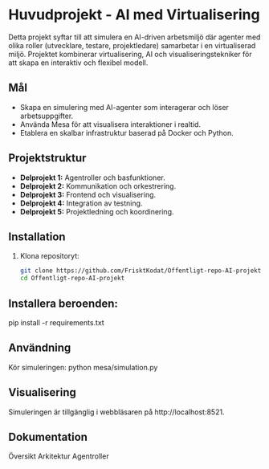 # Huvudprojekt - AI med Virtualisering

Detta projekt syftar till att simulera en AI-driven arbetsmiljö där agenter med olika roller (utvecklare, testare, projektledare) samarbetar i en virtualiserad miljö. Projektet kombinerar virtualisering, AI och visualiseringstekniker för att skapa en interaktiv och flexibel modell.

## Mål
- Skapa en simulering med AI-agenter som interagerar och löser arbetsuppgifter.
- Använda Mesa för att visualisera interaktioner i realtid.
- Etablera en skalbar infrastruktur baserad på Docker och Python.

## Projektstruktur
- **Delprojekt 1:** Agentroller och basfunktioner.
- **Delprojekt 2:** Kommunikation och orkestrering.
- **Delprojekt 3:** Frontend och visualisering.
- **Delprojekt 4:** Integration av testning.
- **Delprojekt 5:** Projektledning och koordinering.

## Installation
1. Klona repositoryt:
   ```bash
   git clone https://github.com/FrisktKodat/Offentligt-repo-AI-projekt.git
   cd Offentligt-repo-AI-projekt

## Installera beroenden:
pip install -r requirements.txt

## Användning
Kör simuleringen:
python mesa/simulation.py

## Visualisering
Simuleringen är tillgänglig i webbläsaren på http://localhost:8521.

## Dokumentation
Översikt
Arkitektur
Agentroller